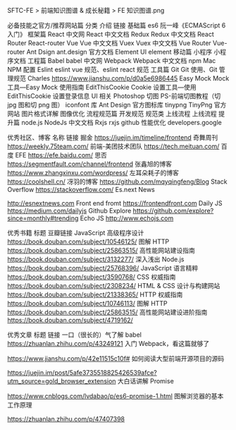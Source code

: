 <!--
 * @Author: your name
 * @Date: 2021-07-23 16:23:05
 * @LastEditTime: 2021-07-23 16:23:06
 * @LastEditors: Please set LastEditors
 * @Description: In User Settings Edit
 * @FilePath: /droplets/source/_posts/learn.md
-->

SFTC-FE > 前端知识图谱 & 成长秘籍 > FE 知识图谱.png

必备技能之官方/推荐网站篇
分类 介绍 链接
基础篇 es6 阮一峰《ECMAScript 6 入门》
框架篇 React 中文网 React 中文文档
Redux Redux 中文文档
React Router React-router
Vue Vue 中文文档
Vuex Vuex 中文文档
Vue Router Vue-router
Ant Dsign ant.design 官方文档
Element UI element
移动篇 小程序 小程序文档
工程篇 Babel babel 中文网
Webpack Webpack 中文文档
npm Mac NPM 配置
Eslint eslint vue 规范、eslint react 规范
工具篇 Git Git 使用、Git 管理规范
Charles https://www.jianshu.com/p/d0a5e6986445
Easy Mock Mock 工具—Easy Mock 使用指南
EditThisCookie Cookie 设置工具—使用 EditThisCookie 设置登录信息
UI 相关 Photoshop 切图 PS-前端切图教程（切 jpg 图和切 png 图）
iconfont 库 Ant Design 官方图标库
tinypng TinyPng 官方网站
图片格式详解 图像优化
流程规范篇 开发规范 规范类
上线流程 上线流程
提升篇 node.js NodeJs 中文文档
Rxjs rxjs github
性能优化 developers.google

优秀社区、博客
名称 链接
掘金 https://juejin.im/timeline/frontend
奇舞周刊 https://weekly.75team.com/
前端-美团技术团队 https://tech.meituan.com/
百度 EFE https://efe.baidu.com/
思否 https://segmentfault.com/channel/frontend
张鑫旭的博客 https://www.zhangxinxu.com/wordpress/
左耳朵耗子的博客 https://coolshell.cn/
冴羽的博客 https://github.com/mqyqingfeng/Blog
Stack Overflow https://stackoverflow.com/
Es.next News

http://esnextnews.com
Front end fromt https://frontendfront.com
Daily JS https://medium.com/dailyjs
Github Explore https://github.com/explore?since=monthly#trending
Echo JS http://www.echojs.com

优秀书籍
标题 豆瓣链接
JavaScript 高级程序设计 https://book.douban.com/subject/10546125/
图解 HTTP https://book.douban.com/subject/25863515/
高性能网站建设指南 https://book.douban.com/subject/3132277/
深入浅出 Node.js https://book.douban.com/subject/25768396/
JavaScript 语言精粹 https://book.douban.com/subject/3590768/
CSS 权威指南 https://book.douban.com/subject/2308234/
HTML & CSS 设计与构建网站 https://book.douban.com/subject/21338365/
HTTP 权威指南 https://book.douban.com/subject/10746113/
图解 HTTP https://book.douban.com/subject/25863515/
高性能网站建设进阶指南 https://book.douban.com/subject/4719162/

优秀文章
标题 链接
一口（很长的）气了解 babel https://zhuanlan.zhihu.com/p/43249121
入门 Webpack，看这篇就够了

https://www.jianshu.com/p/42e11515c10f#
如何阅读大型前端开源项目的源码

https://juejin.im/post/5afe3735518825426539afce?utm_source=gold_browser_extension
大白话讲解 Promise

https://www.cnblogs.com/lvdabao/p/es6-promise-1.html
图解浏览器的基本工作原理

https://zhuanlan.zhihu.com/p/47407398
